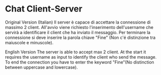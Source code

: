 # Chat Client-Server

Original Version (Italian)
Il server è capace di accettare la connessione di massimo 2 client.
All'avvio viene richiesto l'inserimento dell'username che servirà a identificare il client che ha inviato il messaggio.
Per terminare la connessione si deve inserire la parola chiave "Fine" (Non c'é distinzione tra maiuscole e minuscole).

English Version
The server is able to accept max 2 client.
At the start it requires the username as input to identify the client who send the message.
To end the connection you have to enter the keyword "Fine"(No distinction between uppercase and lowercase).
